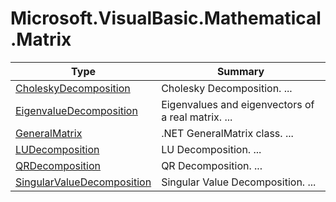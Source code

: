 ﻿
# Microsoft.VisualBasic.Mathematical.Matrix

|Type|Summary|
|----|-------|
|<a href="#" onClick="load('/docs/Microsoft.VisualBasic.Mathematical.Matrix/CholeskyDecomposition.md')">CholeskyDecomposition</a>|Cholesky Decomposition. ...|
|<a href="#" onClick="load('/docs/Microsoft.VisualBasic.Mathematical.Matrix/EigenvalueDecomposition.md')">EigenvalueDecomposition</a>|Eigenvalues and eigenvectors of a real matrix.  ...|
|<a href="#" onClick="load('/docs/Microsoft.VisualBasic.Mathematical.Matrix/GeneralMatrix.md')">GeneralMatrix</a>|.NET GeneralMatrix class. ...|
|<a href="#" onClick="load('/docs/Microsoft.VisualBasic.Mathematical.Matrix/LUDecomposition.md')">LUDecomposition</a>|LU Decomposition. ...|
|<a href="#" onClick="load('/docs/Microsoft.VisualBasic.Mathematical.Matrix/QRDecomposition.md')">QRDecomposition</a>|QR Decomposition. ...|
|<a href="#" onClick="load('/docs/Microsoft.VisualBasic.Mathematical.Matrix/SingularValueDecomposition.md')">SingularValueDecomposition</a>|Singular Value Decomposition. ...|

